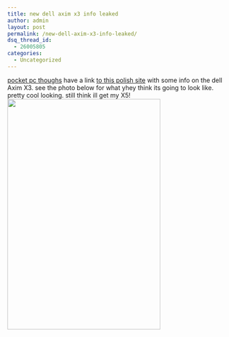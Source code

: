 ```yaml
---
title: new dell axim x3 info leaked
author: admin
layout: post
permalink: /new-dell-axim-x3-info-leaked/
dsq_thread_id:
  - 26005805
categories:
  - Uncategorized
---
```

[pocket pc thoughs][1] have a link [to this polish site][2] with some info on the dell Axim X3. see the photo below for what yhey think its going to look like. pretty cool looking. still think ill get my X5!  
<img src="http://lsnbackup.cust.nearlyfreespeech.net/axim_x3_prototype.jpg" width="346" height="521" alt border="0" />

 [1]: http://www.pocketpcthoughts.com/index.php?topic_id=17450
 [2]: http://www.pdaclub.pl/view.php?news_id=6271